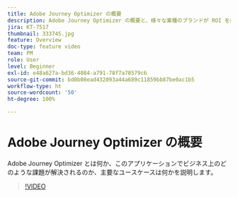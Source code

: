 ```yaml
---
title: Adobe Journey Optimizer の概要
description: Adobe Journey Optimizer の概要と、様々な業種のブランドが ROI を向上させ、マーケティング上の重要な課題を克服するうえで Adobe Journey Optimizer がどのように役立ってきたかを説明します。
jira: KT-7517
thumbnail: 333745.jpg
feature: Overview
doc-type: feature video
team: PM
role: User
level: Beginner
exl-id: e48a627a-bd36-4084-a791-78f7a78579c6
source-git-commit: bd0b08ead432093a44a689c11859bb87be0ac1b5
workflow-type: ht
source-wordcount: '50'
ht-degree: 100%

---
```


# Adobe Journey Optimizer の概要

Adobe Journey Optimizer とは何か、このアプリケーションでビジネス上のどのような課題が解決されるのか、主要なユースケースは何かを説明します。

>[!VIDEO](https://video.tv.adobe.com/v/333745?quality=12&learn=on)

